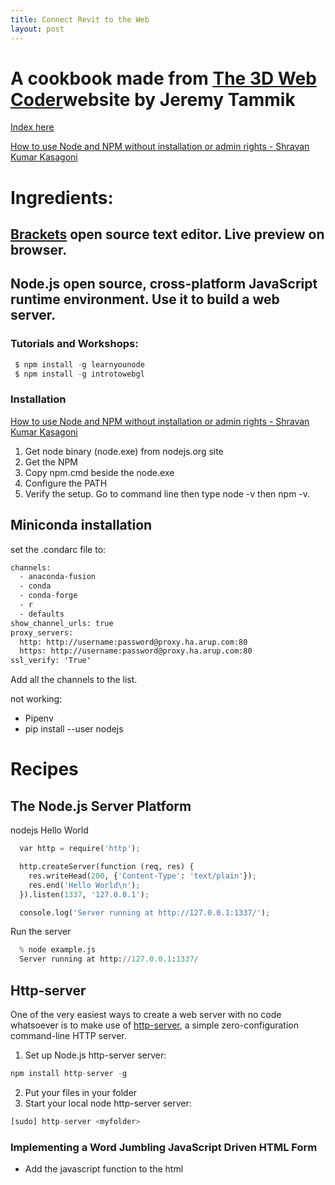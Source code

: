```yaml
---
title: Connect Revit to the Web
layout: post
---
```


# A cookbook made from [The 3D Web Coder](http://the3dwebcoder.typepad.com/)website by Jeremy Tammik

[Index here](https://jeremytammik.github.io/3dwc/)

[How to use Node and NPM without installation or admin rights - Shravan Kumar Kasagoni](http://theshravan.net/blog/how-to-use-node-and-npm-without-installation-or-admin-rights/)


# Ingredients:

## [Brackets](http://brackets.io/) open source text editor. Live preview on browser. 

## Node.js open source, cross-platform JavaScript runtime environment. Use it to build a web server.

### Tutorials and Workshops:
 
```python
 $ npm install -g learnyounode
 $ npm install -g introtowebgl
```

### Installation
[How to use Node and NPM without installation or admin rights -  Shravan Kumar Kasagoni](http://theshravan.net/blog/how-to-use-node-and-npm-without-installation-or-admin-rights/)

1. Get node binary (node.exe) from nodejs.org site
2. Get the NPM
3. Copy npm.cmd beside the node.exe
4. Configure the PATH
5. Verify the setup. Go to command line then type node -v then npm -v. 

## Miniconda installation

set the .condarc file to:
```html
channels:
  - anaconda-fusion
  - conda
  - conda-forge
  - r
  - defaults
show_channel_urls: true
proxy_servers:
  http: http://username:password@proxy.ha.arup.com:80
  https: http://username:password@proxy.ha.arup.com:80
ssl_verify: 'True'
```
Add all the channels to the list.


not working:
- Pipenv
- pip install --user nodejs

# Recipes

## The Node.js Server Platform

nodejs Hello World
```python
  var http = require('http');

  http.createServer(function (req, res) {
    res.writeHead(200, {'Content-Type': 'text/plain'});
    res.end('Hello World\n');
  }).listen(1337, '127.0.0.1');

  console.log('Server running at http://127.0.0.1:1337/');
```
Run the server
```python
  % node example.js
  Server running at http://127.0.0.1:1337/
```

## Http-server

One of the very easiest ways to create a web server with no code whatsoever is to make use of [http-server](https://github.com/indexzero/http-server), a simple zero-configuration command-line HTTP server.
1. Set up Node.js http-server server:
```python
npm install http-server -g
```
2. Put your files in your folder
3. Start your local node http-server server:
```python
[sudo] http-server <myfolder>
```

### Implementing a Word Jumbling JavaScript Driven HTML Form

- Add the javascript function to the html <script> section
- create a form in the html <body>

```html
<html>
<head>
<meta http-equiv="Content-Script-Type" content="text/javascript">
<script>
function jumble(word) {

  // Cache word length for easy looping
  var n = word.length;

  // Rand function will return 2-part array
  // [0] -> Index of rand, [1] -> random found value (from args)
  var rand = function(){
    var myRand = Math.floor(Math.random() * arguments.length);
    return [myRand, arguments[myRand]];
  };

  // Split passed word into array
  word = word.split('');

  // Prepate empty string for jumbled word
  jumbled = '';

  // Get array full of all available indexes:
  // (Reverse while loops are quickest: http://reque.st/1382)
  arrIndexes = [];
  var i = n;
  while (i--) {
    arrIndexes.push(i);
  }

  i = n;
  while (i--) {
    // Get a random number, must be one of
    // those found in arrIndexes
    var rnd = rand.apply(null,arrIndexes);
    // Append random character to jumbled
    jumbled += word[rnd[1]];
    // Remove character from arrIndexes
    // so that it is not selected again:
    arrIndexes.splice(rnd[0],1);
  }

  // Return the jumbled word
  return jumbled;
}

function jumble_one(word) {
  var n = word.length;
  if( 2 < n )
  {
    word = word[0] + jumble(word.slice(1,n-1)) + word[n-1];
  }
  return word;
}

function jumble_many_map(words) {
  jumbled = words.split(' ').map(jumble_one);
  return jumbled.join(' ');
}

function jumble_form(f)
{
  f.output.value = jumble_many_map(f.input.value);
}
</script>
</head>

<body>
  <form onSubmit="submit()">
    <p>Input words to jumble (no punctuation):</p>
    <textarea name="input" rows="5" cols="30">Type text here</textarea>
    <br/>
    <input value="Jumble words" type="button" onClick="jumble_form(this.form)" />
    <p>Output jumbled words:</p>
    <textarea name="output" rows="5" cols="30" readonly="readonly">Result text here</textarea>
  </form>
</body>
</html>
```

https://github.com/hummingburd/aecSpace

